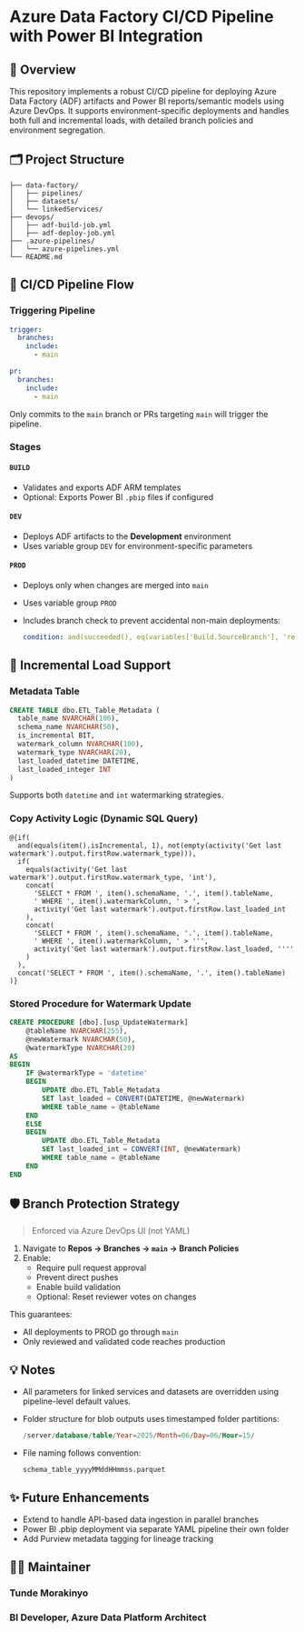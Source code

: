 
# Azure Data Factory CI/CD Pipeline with Power BI Integration

## 📘 Overview

This repository implements a robust CI/CD pipeline for deploying Azure Data Factory (ADF) artifacts and Power BI reports/semantic models using Azure DevOps. It supports environment-specific deployments and handles both full and incremental loads, with detailed branch policies and environment segregation.

## 🗂 Project Structure

```.
├── data-factory/
│   ├── pipelines/
│   ├── datasets/
│   └── linkedServices/
├── devops/
│   ├── adf-build-job.yml
│   ├── adf-deploy-job.yml
├── .azure-pipelines/
│   └── azure-pipelines.yml
└── README.md
```

## 🚀 CI/CD Pipeline Flow

### Triggering Pipeline

```yaml
trigger:
  branches:
    include:
      - main

pr:
  branches:
    include:
      - main
```

Only commits to the `main` branch or PRs targeting `main` will trigger the pipeline.

### Stages

#### `BUILD`

- Validates and exports ADF ARM templates
- Optional: Exports Power BI `.pbip` files if configured

#### `DEV`

- Deploys ADF artifacts to the **Development** environment
- Uses variable group `DEV` for environment-specific parameters

#### `PROD`

- Deploys only when changes are merged into `main`
- Uses variable group `PROD`
- Includes branch check to prevent accidental non-main deployments:

  ```yaml
  condition: and(succeeded(), eq(variables['Build.SourceBranch'], 'refs/heads/main'))
  ```

## 🔄 Incremental Load Support

### Metadata Table

```sql
CREATE TABLE dbo.ETL_Table_Metadata (
  table_name NVARCHAR(100),
  schema_name NVARCHAR(50),
  is_incremental BIT,
  watermark_column NVARCHAR(100),
  watermark_type NVARCHAR(20),
  last_loaded_datetime DATETIME,
  last_loaded_integer INT
)
```

Supports both `datetime` and `int` watermarking strategies.

### Copy Activity Logic (Dynamic SQL Query)

```expression
@{if(
  and(equals(item().isIncremental, 1), not(empty(activity('Get last watermark').output.firstRow.watermark_type))),
  if(
    equals(activity('Get last watermark').output.firstRow.watermark_type, 'int'),
    concat(
      'SELECT * FROM ', item().schemaName, '.', item().tableName,
      ' WHERE ', item().watermarkColumn, ' > ',
      activity('Get last watermark').output.firstRow.last_loaded_int
    ),
    concat(
      'SELECT * FROM ', item().schemaName, '.', item().tableName,
      ' WHERE ', item().watermarkColumn, ' > ''',
      activity('Get last watermark').output.firstRow.last_loaded, ''''
    )
  ),
  concat('SELECT * FROM ', item().schemaName, '.', item().tableName)
)}
```

### Stored Procedure for Watermark Update

```sql
CREATE PROCEDURE [dbo].[usp_UpdateWatermark]
    @tableName NVARCHAR(255),
    @newWatermark NVARCHAR(50),
    @watermarkType NVARCHAR(20)
AS
BEGIN
    IF @watermarkType = 'datetime'
    BEGIN
        UPDATE dbo.ETL_Table_Metadata
        SET last_loaded = CONVERT(DATETIME, @newWatermark)
        WHERE table_name = @tableName
    END
    ELSE
    BEGIN
        UPDATE dbo.ETL_Table_Metadata
        SET last_loaded_int = CONVERT(INT, @newWatermark)
        WHERE table_name = @tableName
    END
END
```

## 🛡 Branch Protection Strategy

> Enforced via Azure DevOps UI (not YAML)

1. Navigate to **Repos → Branches → `main` → Branch Policies**
2. Enable:
   - Require pull request approval
   - Prevent direct pushes
   - Enable build validation
   - Optional: Reset reviewer votes on changes

This guarantees:

- All deployments to PROD go through `main`
- Only reviewed and validated code reaches production

## 💡 Notes

- All parameters for linked services and datasets are overridden using pipeline-level default values.
- Folder structure for blob outputs uses timestamped folder partitions:

  ```sql
  /server/database/table/Year=2025/Month=06/Day=06/Hour=15/
  ```

- File naming follows convention:

  ```expression
  schema_table_yyyyMMddHHmmss.parquet
  ```

## ✨ Future Enhancements

- Extend to handle API-based data ingestion in parallel branches
- Power BI .pbip deployment via separate YAML pipeline their own folder
- Add Purview metadata tagging for lineage tracking

## 👨‍💻 Maintainer

### **Tunde Morakinyo**

### BI Developer, Azure Data Platform Architect
